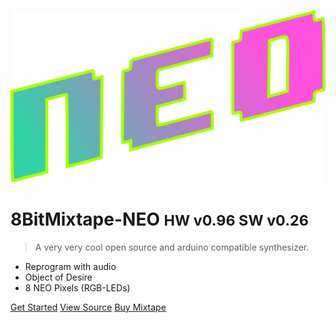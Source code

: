 <!-- _coverpage.md -->

![logo](images/logo/neo_logo.svg)

# 8BitMixtape-NEO <small>HW v0.96 SW v0.26</small>

> A very very cool open source and arduino compatible synthesizer.

- Reprogram with audio
- Object of Desire
- 8 NEO Pixels (RGB-LEDs)

[Get Started](Home)
[View Source](https://github.com/8BitMixtape/8Bit-Mixtape-NEO)
[Buy Mixtape](http://shop.8bitmixtape.cc/product/8bitmixtapeneokit/)